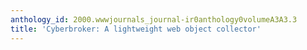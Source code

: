 ```yaml
---
anthology_id: 2000.wwwjournals_journal-ir0anthology0volumeA3A3.3
title: 'Cyberbroker: A lightweight web object collector'
---
```

